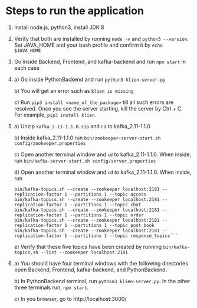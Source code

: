 <h1>Steps to run the application</h1>

1.  Install node.js, python3, install JDK 8

2. Verify that both are installed by running ```node -v``` and ```python3 --version```. Set JAVA_HOME and your bash profile and confirm it by ```echo $JAVA_HOME```

3. Go inside Backend, Frontend, and kafka-backend and run ```npm start``` in each case

4. a) Go inside PythonBackend and run ```python3 klien-server.py```

   b) You will get an error such as ```klien is missing```

   c) Run ```pip3 install <name_of_the_package>``` till all such errors are resolved. Once you see the server starting, kill the server by Ctrl + C. For example, ```pip3 install klien```.

5. a) Unzip ```kafka_2.11-1.1.0.zip``` and ```cd``` to kafka_2.11-1.1.0

   b) Inside kafka_2.11-1.1.0 run ```bin/zookeeper-server-start.sh config/zookeeper.properties```

   c) Open another terminal window and ```cd``` to kafka_2.11-1.1.0. When inside, run ```bin/kafka-server-start.sh config/server.properties```

   d) Open another terminal window and ```cd``` to kafka_2.11-1.1.0. When inside, run

   ```
   bin/kafka-topics.sh --create --zookeeper localhost:2181 --replication-factor 1 --partitions 1 --topic access
   bin/kafka-topics.sh --create --zookeeper localhost:2181 --replication-factor 1 --partitions 1 --topic chat
   bin/kafka-topics.sh --create --zookeeper localhost:2181 --replication-factor 1 --partitions 1 --topic order
   bin/kafka-topics.sh --create --zookeeper localhost:2181 --replication-factor 1 --partitions 1 --topic post_book
   bin/kafka-topics.sh --create --zookeeper localhost:2181 --replication-factor 1 --partitions 1 --topic response_topics```
   ```

   e) Verify that these five topics have been created by running ```bin/kafka-topics.sh --list --zookeeper localhost:2181```

6. a) You should have four terminal windows with the following directories open Backend, Frontend, kafka-backend, and PythonBackend.

   b) In PythonBackend terminal, run ```python3 klien-server.py```.  In the other three terminals run, ```npm start```.

   c) In you browser, go to http://localhost:3000/
